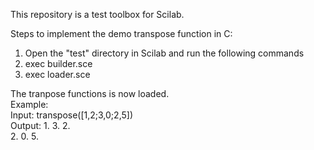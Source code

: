 This repository is a test toolbox for Scilab. 

Steps to implement the demo transpose function in C:
1. Open the "test" directory in Scilab and run the following commands
2. exec builder.sce
3. exec loader.sce

The tranpose functions is now loaded.<br/>
Example:<br/>
Input: transpose([1,2;3,0;2,5])<br/>
Output: 1. 3. 2. <br/>
        2. 0. 5.
